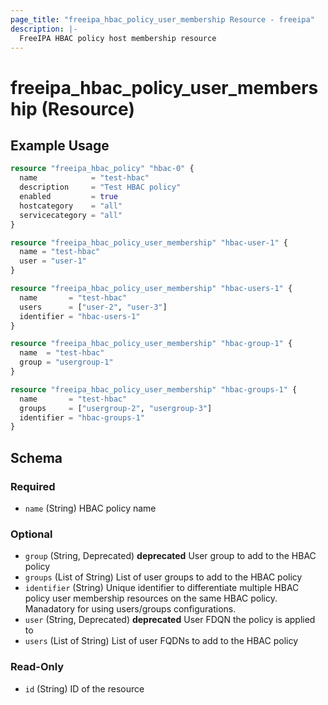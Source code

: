 ```yaml
---
page_title: "freeipa_hbac_policy_user_membership Resource - freeipa"
description: |-
  FreeIPA HBAC policy host membership resource
---
```


# freeipa_hbac_policy_user_membership (Resource)



## Example Usage

```terraform
resource "freeipa_hbac_policy" "hbac-0" {
  name            = "test-hbac"
  description     = "Test HBAC policy"
  enabled         = true
  hostcategory    = "all"
  servicecategory = "all"
}

resource "freeipa_hbac_policy_user_membership" "hbac-user-1" {
  name = "test-hbac"
  user = "user-1"
}

resource "freeipa_hbac_policy_user_membership" "hbac-users-1" {
  name       = "test-hbac"
  users      = ["user-2", "user-3"]
  identifier = "hbac-users-1"
}

resource "freeipa_hbac_policy_user_membership" "hbac-group-1" {
  name  = "test-hbac"
  group = "usergroup-1"
}

resource "freeipa_hbac_policy_user_membership" "hbac-groups-1" {
  name       = "test-hbac"
  groups     = ["usergroup-2", "usergroup-3"]
  identifier = "hbac-groups-1"
}
```




<!-- schema generated by tfplugindocs -->
## Schema

### Required

- `name` (String) HBAC policy name

### Optional

- `group` (String, Deprecated) **deprecated** User group to add to the HBAC policy
- `groups` (List of String) List of user groups to add to the HBAC policy
- `identifier` (String) Unique identifier to differentiate multiple HBAC policy user membership resources on the same HBAC policy. Manadatory for using users/groups configurations.
- `user` (String, Deprecated) **deprecated** User FDQN the policy is applied to
- `users` (List of String) List of user FQDNs to add to the HBAC policy

### Read-Only

- `id` (String) ID of the resource
